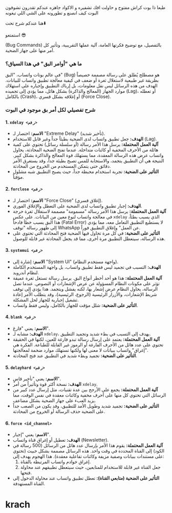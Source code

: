 طبعا ذا بوت كراش مفتوح و حاولت افك تشفيره و الاكواد جاهزه عندكم تقدرون تشوفون البوت كيف انصنع و تطورونه على الشي اللي تبغونه 

هنا عندكم شرح تحت⬇️ 

استمتعو 😎


 (Bug Commands) بالتفصيل، مع توضيح فكرتها العامة، آلية عملها التقريبية، وتأثير كل أمر منها على جهاز الضحية.

### ما هي "أوامر البق" في هذا السياق؟

في عالم بوتات واتساب، "البق" (Bug) هو مصطلح يُطلق على رسالة مصممة خصيصاً بطريقة غير طبيعية لاستغلال ثغرة أو ضعف في كيفية معالجة تطبيق واتساب للبيانات. الهدف من هذه الرسائل ليس نقل معلومات، بل إرباك التطبيق وإجباره على استهلاك موارد الجهاز (المعالج والذاكرة) بشكل هائل، مما يؤدي إلى تجميده (Lag)، أو تعطله بالكامل (Crash)، أو إغلاقه بشكل قسري (Force Close).


### شرح تفصيلي لكل أمر بق موجود في البوت

#### 1. `xdelay <رقم>`
*   **الاسم:** اختصار لـ "Extreme Delay" (تأخير شديد).
*   **الهدف:** جعل تطبيق واتساب لدى الضحية بطيئاً جداً وغير قابل للاستخدام (Lag).
*   **آلية العمل المحتملة:** يرسل هذا الأمر رسالة (أو سلسلة رسائل) تحتوي على كمية هائلة من الأحرف المخفية أو كائنات متداخلة. عندما تفتح الضحية المحادثة، يحاول واتساب عرض هذه الرسالة المعقدة، مما يستهلك قوة المعالج والذاكرة بشكل كبير. النتيجة هي أن التطبيق يتجمد، والاستجابة للمس تصبح بطيئة جداً، وقد يستغرق الأمر دقائق حتى يتمكن المستخدم من الخروج من المحادثة.
*   **التأثير على الضحية:** تجربة استخدام محبطة جداً، حيث يصبح التطبيق شبه مشلول مؤقتاً.

#### 2. `forclose <رقم>`
*   **الاسم:** اختصار لـ "Force Close" (إغلاق قسري).
*   **الهدف:** إجبار تطبيق واتساب لدى الضحية على التعطل والإغلاق الفوري.
*   **آلية العمل المحتملة:** يرسل هذا الأمر رسالة "مسمومة" مصممة لاستغلال ثغرة حرجة في معالجة واتساب لنوع معين من البيانات. على عكس `xdelay` الذي يسبب بطئاً، هذا البق يسبب خطأ فادحاً (Fatal Error) لا يستطيع التطبيق التعامل معه، مما يؤدي إلى ظهور رسالة "توقف WhatsApp عن العمل" وإغلاق التطبيق فوراً.
*   **التأثير على الضحية:** في كل مرة تحاول فيها الضحية فتح المحادثة التي تحتوي على هذه الرسالة، سيتعطل التطبيق مرة أخرى، مما قد يجعل المحادثة غير قابلة للوصول.

#### 3. `systemui <رقم>`
*   **الاسم:** إشارة إلى "System UI" (واجهة مستخدم النظام).
*   **الهدف:** التسبب في تجميد ليس فقط تطبيق واتساب، بل واجهة المستخدم الكاملة لنظام أندرويد.
*   **آلية العمل المحتملة:** هذا هو أحد أخطر أنواع البق. يرسل رسالة تستغل ثغرة عميقة تؤثر على مكونات النظام المسؤولة عن عرض الإشعارات أو النصوص. عندما تصل الرسالة، يحاول النظام عرض إشعار بها، لكنه يفشل ويتجمد. هذا يؤدي إلى توقف شريط الإشعارات، والأزرار الرئيسية (الرجوع، الرئيسية)، وقد يتطلب الأمر إعادة تشغيل إجبارية للجهاز لحل المشكلة.
*   **التأثير على الضحية:** شلل مؤقت للجهاز بالكامل، وليس فقط واتساب.

#### 4. `blank <رقم>`
*   **الاسم:** يعني "فارغ".
*   **الهدف:** مشابه لـ `xdelay`، يهدف إلى التسبب في بطء شديد وتجميد التطبيق.
*   **آلية العمل المحتملة:** يعتمد على إرسال رسالة تبدو فارغة للعين، لكنها في الحقيقة تحتوي على عدد هائل من الأحرف الفارغة أو الرموز غير القابلة للطباعة. الفكرة هي "إغراق" واتساب ببيانات لا معنى لها ولكنها تستهلك موارد ضخمة لمعالجتها.
*   **التأثير على الضحية:** تجميد وبطء شديد في التطبيق عند فتح المحادثة.

#### 5. `delayhard <رقم>`
*   **الاسم:** يعني "تأخير قاسٍ".
*   **الهدف:** نسخة أكثر قوة وتأثيراً من أمر `xdelay`.
*   **آلية العمل المحتملة:** يجمع على الأرجح بين عدة تقنيات، مثل إرسال عدد كبير من الرسائل التي تحتوي كل منها على أحرف مخفية وكائنات معقدة في نفس الوقت، مما يزيد العبء على جهاز الضحية بشكل مضاعف.
*   **التأثير على الضحية:** تجميد شديد وطويل الأمد للتطبيق، وقد يكون من الصعب جداً على الضحية حذف الرسالة أو الخروج من المحادثة.

#### 6. `force <id_channel>`
*   **الاسم:** يعني "إجبار".
*   **الهدف:** تعطيل أو إغراق قناة واتساب (Newsletter).
*   **آلية العمل المحتملة:** يقوم هذا الأمر بإرسال عدد هائل من الرسائل (500 رسالة في الكود) إلى القناة المحددة في وقت واحد. هذه الرسائل مصممة بشكل خبيث (تحتوي على مستندات ببيانات وصفية مزيفة وكائنات تفاعلية معقدة). هذا الهجوم يهدف إلى:
    1.  إغراق خوادم واتساب المرتبطة بالقناة.
    2.  جعل القناة غير قابلة للاستخدام للمتابعين، حيث سيتعطل تطبيقهم عند محاولة فتحها.
*   **التأثير على الضحية (متابعي القناة):** تعطل تطبيق واتساب عند محاولة الدخول إلى القناة المستهدفة.

# krach
